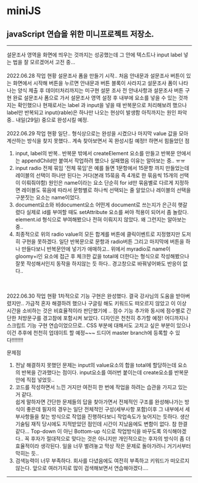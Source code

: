 # miniJS
javaScript 연습을 위한 미니프로젝트 저장소.
---------------------------------------------------------------------------------------------
---------------------------------------------------------------------------------------------
설문조사 영역을 화면에 띄우는 것까지는 성공했는데 그 안에 텍스트나 input label 넣는 법을 잘 모르겠어서 고전 중... 
<br>
<br>
2022.06.28 작업 현황
설문조사 폼을 만들기 시작.. 
처음 안내문과 설문조사 버튼이 있는 화면에서 시작해 버튼을 누르면 안내문과 버튼 블록이 사라지고 설문조사 폼이 나타나는 양식 제출 후 데이터처리까지는 미구현 
설문 조사 전 안내사항과 설문조사 버튼 구현 완료
설문조사 폼으로 가서 설문조사 영역 설정 후 내부에 요소를 넣을 수 있는 것까지는 확인했으나 
현재로서는 label 과 input을 넣을 때 반복문으로 처리해보려 했으나 label만 반복되고 input(rable)은 하나만 나오는 현상이 발생함 아직까지는 원인 파악중.. 
내일(29일) 중으로 완성시킬 예정.
<br>
<br>
2022.06.29 작업 현황
일단.. 형식상으로는 완성을 시켰으나 마지막 value 값을 모아 계산하는 방식을 찾지 못했다.. 계속 찾아보면서 꼭 완성시킬 예정!!
하면서 힘들었던 점
  1. input, label의 반복..
    반복문 밖에서 createElement 요소를 만들고 반복문 안에서는 appendChild만 붙여서 작업하려 했으나 실패했음 이유는 알아보는 중.. ㅠㅠ
  2. input radio 전체 묶임
    '전체 묶임'은 예를 들면 1문항에서 15문항 까지 만들었는데 레이블의 선택이 하나만 된다는 거다(본래 15묶음 즉 4개로 한 묶음씩 15개의 선택이 이뤄줘야함)
    원인은 name이라는 요소 단순히 for id만 묶음별로 다르게 지정하면 레이블도 묶음에 따라서 문항별로 하나씩 선택되는 줄 알았으나 레이블의 선택을 구분짓는 요소는 
    name이었다.
  3. document요소와 비document요소
    어떤게 document로 쓰는지가 은근히 햇갈렸다 실제로 id를 부여할 때도 setAttribute 요소를 써야 적용이 되어서 좀 놀랐다.
    element.id 형식으로 부여해봤으나 전혀 이뤄지지 않았다. 왜 그런지는 알아보는 중.. 
  4. 최종적으로 위의 radio value의 모든 합계를 버튼에 클릭이벤트로 지정했지만 도저히 구현을 못하겠다. 
    일단 반복문으로 문항과 radio버튼 그리고 마지막에 버튼을 하나 만들다보니 반복문안에 넣기가 애매하고..
    위에서 myradio로 name이 gloomy+i인 요소에 접근 후 체크한 값을 total에 더한다는 형식으로 작성해봤으나 잘못 작성해서인지
    동작을 하지않는 듯 하다.. 경고창으로 바꿔넣어봐도 반응이 없다..   
<br>
<br>
2022.06.30 작업 현황 
1차적으로 기능 구현은 완성했다. 
결국 강사님의 도움을 받아버렸지만.. 
가급적 혼자 해결하려 했으나 구글링 해도 키워드도 떠오르지 않았고 이 이상 시간을 소비하는 것은 비효율적이라 판단했기에 .. 
점수 기능 추가와 동시에 점수별로 간단한 처방문구를 경고참에 포함시켜 보았다.
디자인은 천천히 추가할 예정!
어디까지나 스크립트 기능 구현 연습이었으므로..
CSS 부분에 대해서도 고치고 싶은 부분이 있으나 이건 추후에 천천히 업데이트 할 예정~~~ 
드디어 master branch에 등록할 수 있다!!!!!!!!

문제점
  1. 전날 해결하지 못했던 문제는 input의 value요소의 합을 total에 할당하는데 
    요소의 반복을 간과했다는 점이다. 
    input요소를 여러번 붙이는데 create요소를 반복문 안에 직접 넣었듯..
  2. 코드를 작성하면서 느낀 거지만 여전히 한 번에 작업을 하려는 습관을 가지고 
    있는거 같다.  
    쉽게 말하자면 간단한 문제들의 답을 찾아가면서 전체적인 구조를 완성해나가는 방식이 좋은데 필자의 경우는 일단 전체적인 구성(세부사항 포함)이후 그 내부에서 세부사항들을 찾는 방식으로 작업을 진행하다보니 작업속도가 늦어지는 듯하다.
    생산기술팀 재직 당시에도 지적받았던 점인데 시간이 지났음에도 변함이 없다. 참 한결같다... 
    Top-down 이 아닌 Bottom-up 식으로 작업방식을 바꾸도록 의식해야겠다.. 꼭 후자가 절대적으로 맞다는 것은 아니지만
    개인적으로는 후자의 방식이 좀 더 효율적이라 생각된다. 
    일을 너무 벌려놓고 막상 작은 문제로 돌아가려니 거기서부터 막히는 듯.. 
  3. 검색능력이 너무 부족하다. 
    회사를 다녔음에도 여전히 부족하고 키워드가 떠오르지 않는다. 
    앞으로 여러가지로 많이 검색해보면서 연습해야겠다.... 
---------------------------------------------------------------------------
